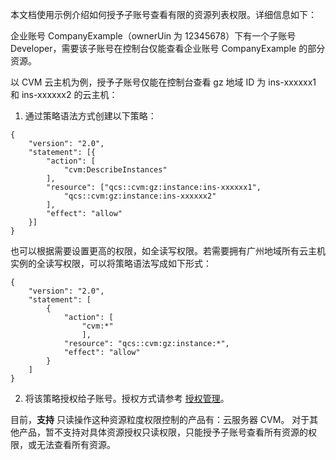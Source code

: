 本文档使用示例介绍如何授予子账号查看有限的资源列表权限。详细信息如下：

企业账号 CompanyExample（ownerUin 为 12345678）下有一个子账号 Developer，需要该子账号在控制台仅能查看企业账号 CompanyExample 的部分资源。

以 CVM 云主机为例，授予子账号仅能在控制台查看 gz 地域 ID 为 ins-xxxxxx1 和 ins-xxxxxx2 的云主机：

1. 通过策略语法方式创建以下策略：
```
{
	"version": "2.0",
	"statement": [{
		"action": [
			"cvm:DescribeInstances"
		],
		"resource": ["qcs::cvm:gz:instance:ins-xxxxxx1",
			"qcs::cvm:gz:instance:ins-xxxxxx2"
		],
		"effect": "allow"
	}]
}
```
也可以根据需要设置更高的权限，如全读写权限。若需要拥有广州地域所有云主机实例的全读写权限，可以将策略语法写成如下形式：
```
{
    "version": "2.0",
    "statement": [
        {
            "action": [
                "cvm:*"
                ],
            "resource": "qcs::cvm:gz:instance:*",
            "effect": "allow"
        }
    ]
}
```

2. 将该策略授权给子账号。授权方式请参考 [授权管理](/document/product/598/10602)。

目前，**支持** 只读操作这种资源粒度权限控制的产品有：云服务器 CVM。
对于其他产品，暂不支持对具体资源授权只读权限，只能授予子账号查看所有资源的权限，或无法查看所有资源。
